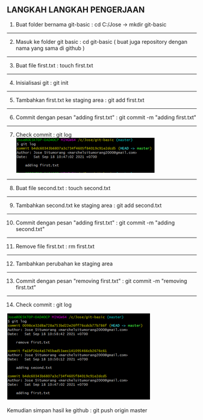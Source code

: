 LANGKAH LANGKAH PENGERJAAN
---
1. Buat folder bernama git-basic : cd C:/Jose -> mkdir git-basic
---
2. Masuk ke folder git basic : cd git-basic ( buat juga repository dengan nama yang sama di github )
---
3. Buat file first.txt : touch first.txt
---
4. Inisialisasi git : git init
---
5. Tambahkan first.txt ke staging area : git add first.txt
---
6. Commit dengan pesan "adding first.txt" : git commit -m "adding first.txt"
---
7. Check commit : git log <img src="SS8.PNG" alt="Screenshot"/>
---
8. Buat file second.txt : touch second.txt
---
9. Tambahkan second.txt ke staging area : git add second.txt
---
10. Commit dengan pesan "adding first.txt" : git commit -m "adding second.txt"
---
11. Remove file first.txt : rm first.txt
---
12. Tambahkan perubahan ke staging area
---
13. Commit dengan pesan "removing first.txt" : git commit -m "removing first.txt"
---
14. Check commit : git log 
<img src="SS9.PNG" alt="Screenshot"/> 

Kemudian simpan hasil ke github : git push origin master

